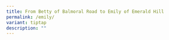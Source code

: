 ```yaml
---
title: From Betty of Balmoral Road to Emily of Emerald Hill
permalink: /emily/
variant: tiptap
description: ""
---
```

